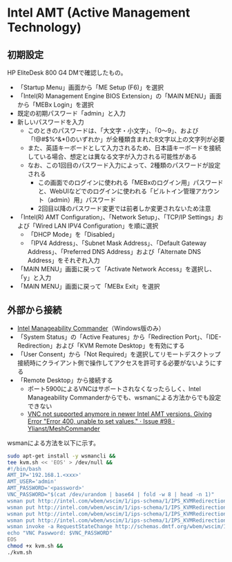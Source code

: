 # Intel AMT (Active Management Technology)
## 初期設定
HP EliteDesk 800 G4 DMで確認したもの。
- 「Startup Menu」画面から「ME Setup (F6)」を選択
- 「Intel(R) Management Engine BIOS Extension」の「MAIN MENU」画面から「MEBx Login」を選択
- 既定の初期パスワード「admin」と入力
- 新しいパスワードを入力
  - このときのパスワードは、「大文字・小文字」、「0～9」、および「!@#$%^&*()のいずれか」が全種類含まれた8文字以上の文字列が必要
  - また、英語キーボードとして入力されるため、日本語キーボードを接続している場合、想定とは異なる文字が入力される可能性がある
  - なお、この1回目のパスワード入力によって、2種類のパスワードが設定される
    - この画面でのログインに使われる「MEBxのログイン用」パスワードと、WebUIなどでのログインに使われる「ビルトイン管理アカウント（admin）用」パスワード
    - 2回目以降のパスワード変更では前者しか変更されないため注意
- 「Intel(R) AMT Configuration」、「Network Setup」、「TCP/IP Settings」および「Wired LAN IPV4 Configuration」を順に選択
  - 「DHCP Mode」を「Disabled」
  - 「IPV4 Address」、「Subnet Mask Address」、「Default Gateway Address」、「Preferred DNS Address」および「Alternate DNS Address」をそれぞれ入力
- 「MAIN MENU」画面に戻って「Activate Network Access」を選択し、「y」と入力
- 「MAIN MENU」画面に戻って「MEBx Exit」を選択

## 外部から接続
- [Intel Manageability Commander](https://www.intel.co.jp/content/www/jp/ja/download/18796/intel-manageability-commander.html)（Windows版のみ）
- 「System Status」の「Active Features」から「Redirection Port」、「IDE-Redirection」および「KVM Remote Desktop」を有効にする
- 「User Consent」から「Not Required」を選択してリモートデスクトップ接続時にクライアント側で操作してアクセスを許可する必要がないようにする
- 「Remote Desktop」から接続する
  - ポート5900によるVNCはサポートされなくなったらしく、Intel Manageability Commanderからでも、wsmanによる方法からでも設定できない
  - [VNC not supported anymore in newer Intel AMT versions. Giving Error "Error 400, unable to set values." · Issue #98 · Ylianst/MeshCommander](https://github.com/Ylianst/MeshCommander/issues/98)

wsmanによる方法を以下に示す。
```bash
sudo apt-get install -y wsmancli &&
tee kvm.sh << 'EOS' > /dev/null &&
#!/bin/bash
AMT_IP='192.168.1.<xxx>'
AMT_USER='admin'
AMT_PASSWORD='<password>'
VNC_PASSWORD="$(cat /dev/urandom | base64 | fold -w 8 | head -n 1)"
wsman put http://intel.com/wbem/wscim/1/ips-schema/1/IPS_KVMRedirectionSettingData -h "${AMT_IP}" -P 16992 -u "${AMT_USER}" -p "${AMT_PASSWORD}" -k RFBPassword="${VNC_PASSWORD}"
wsman put http://intel.com/wbem/wscim/1/ips-schema/1/IPS_KVMRedirectionSettingData -h "${AMT_IP}" -P 16992 -u "${AMT_USER}" -p "${AMT_PASSWORD}" -k Is5900PortEnabled=true
wsman put http://intel.com/wbem/wscim/1/ips-schema/1/IPS_KVMRedirectionSettingData -h "${AMT_IP}" -P 16992 -u "${AMT_USER}" -p "${AMT_PASSWORD}" -k OptInPolicy=false
wsman put http://intel.com/wbem/wscim/1/ips-schema/1/IPS_KVMRedirectionSettingData -h "${AMT_IP}" -P 16992 -u "${AMT_USER}" -p "${AMT_PASSWORD}" -k SessionTimeout=0
wsman invoke -a RequestStateChange http://schemas.dmtf.org/wbem/wscim/1/cim-schema/2/CIM_KVMRedirectionSAP -h "${AMT_IP}" -P 16992 -u "${AMT_USER}" -p "${AMT_PASSWORD}" -k RequestedState=2
echo "VNC Paswword: $VNC_PASSWORD"
EOS
chmod +x kvm.sh &&
./kvm.sh
```